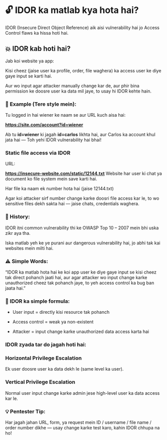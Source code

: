 # 🔓 IDOR ka matlab kya hota hai?
IDOR (Insecure Direct Object Reference) aik aisi vulnerability hai jo Access Control flaws ka hissa hoti hai.

## 💥 IDOR kab hoti hai?
Jab koi website ya app:

Kisi cheez (jaise user ka profile, order, file waghera) ka access user ke diye gaye input se karti hai.

Aur wo input agar attacker manually change kar de, aur phir bina permission ke doosre user ka data mil jaye, to usay hi IDOR kehte hain.

### 🎯 Example (Tere style mein):
Tu logged in hai wiener ke naam se aur URL kuch aisa hai:

**https://site.com/account?id=wiener**

Ab tu **id=wiener** ki jagah **id=carlos** likhta hai, aur Carlos ka account khul jata hai —
Toh yehi IDOR vulnerability hai bhai!

### Static file access via IDOR
URL:

**https://insecure-website.com/static/12144.txt**
Website har user ki chat ya document ko file system mein save karti hai.

Har file ka naam ek number hota hai (jaise 12144.txt)

Agar koi attacker sirf number change karke doosri file access kar le, to wo sensitive files dekh sakta hai — jaise chats, credentials waghera.

### 📜 History:
IDOR itni common vulnerability thi ke OWASP Top 10 – 2007 mein bhi uska zikr aya tha.

Iska matlab yeh ke ye purani aur dangerous vulnerability hai, jo abhi tak kai websites mein milti hai.

### ⚠️ Simple Words:
“IDOR ka matlab hota hai ke koi app user ke diye gaye input se kisi cheez tak direct pohanch jaati hai, aur agar attacker wo input change karke unauthorized cheez tak pohanch jaye, to yeh access control ka bug ban jaata hai.”

### 🧠 IDOR ka simple formula:
- User input = directly kisi resource tak pohanch

- Access control = weak ya non-existent

- Attacker = input change karke unauthorized data access karta hai

### IDOR zyada tar do jagah hoti hai:

### Horizontal Privilege Escalation
Ek user doosre user ka data dekh le (same level ka user).

### Vertical Privilege Escalation
Normal user input change karke admin jese high-level user ka data access kar le.

### 💡 Pentester Tip:
Har jagah jahan URL, form, ya request mein ID / username / file name / order number dikhe — usay change karke test karo, kahin IDOR chhupa na ho!
